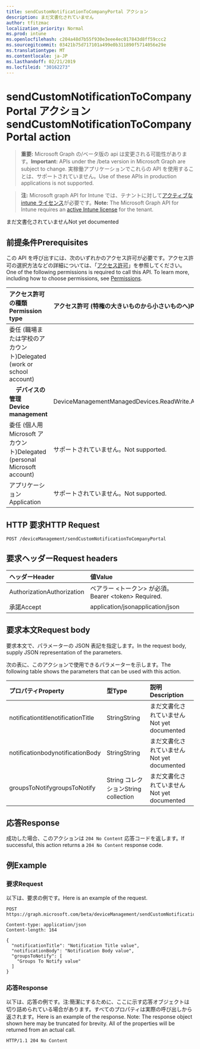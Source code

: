 ```yaml
---
title: sendCustomNotificationToCompanyPortal アクション
description: まだ文書化されていません
author: tfitzmac
localization_priority: Normal
ms.prod: intune
ms.openlocfilehash: c204a48d7b55f930e3eee4ec017843d8ff59ccc2
ms.sourcegitcommit: 03421b75d717101a499e0b311890f5714056e29e
ms.translationtype: MT
ms.contentlocale: ja-JP
ms.lasthandoff: 02/21/2019
ms.locfileid: "30162273"
---
```

# <a name="sendcustomnotificationtocompanyportal-action"></a><span data-ttu-id="2d9bd-103">sendCustomNotificationToCompanyPortal アクション</span><span class="sxs-lookup"><span data-stu-id="2d9bd-103">sendCustomNotificationToCompanyPortal action</span></span>

> <span data-ttu-id="2d9bd-104">**重要:** Microsoft Graph の/ベータ版の api は変更される可能性があります。</span><span class="sxs-lookup"><span data-stu-id="2d9bd-104">**Important:** APIs under the /beta version in Microsoft Graph are subject to change.</span></span> <span data-ttu-id="2d9bd-105">実稼働アプリケーションでこれらの API を使用することは、サポートされていません。</span><span class="sxs-lookup"><span data-stu-id="2d9bd-105">Use of these APIs in production applications is not supported.</span></span>

> <span data-ttu-id="2d9bd-106">**注:** Microsoft graph API for Intune では、テナントに対して[アクティブな intune ライセンス](https://go.microsoft.com/fwlink/?linkid=839381)が必要です。</span><span class="sxs-lookup"><span data-stu-id="2d9bd-106">**Note:** The Microsoft Graph API for Intune requires an [active Intune license](https://go.microsoft.com/fwlink/?linkid=839381) for the tenant.</span></span>

<span data-ttu-id="2d9bd-107">まだ文書化されていません</span><span class="sxs-lookup"><span data-stu-id="2d9bd-107">Not yet documented</span></span>
## <a name="prerequisites"></a><span data-ttu-id="2d9bd-108">前提条件</span><span class="sxs-lookup"><span data-stu-id="2d9bd-108">Prerequisites</span></span>
<span data-ttu-id="2d9bd-p102">この API を呼び出すには、次のいずれかのアクセス許可が必要です。アクセス許可の選択方法などの詳細については、「[アクセス許可](/concepts/permissions-reference)」を参照してください。</span><span class="sxs-lookup"><span data-stu-id="2d9bd-p102">One of the following permissions is required to call this API. To learn more, including how to choose permissions, see [Permissions](/concepts/permissions-reference).</span></span>

|<span data-ttu-id="2d9bd-111">アクセス許可の種類</span><span class="sxs-lookup"><span data-stu-id="2d9bd-111">Permission type</span></span>|<span data-ttu-id="2d9bd-112">アクセス許可 (特権の大きいものから小さいものへ)</span><span class="sxs-lookup"><span data-stu-id="2d9bd-112">Permissions (from most to least privileged)</span></span>|
|:---|:---|
|<span data-ttu-id="2d9bd-113">委任 (職場または学校のアカウント)</span><span class="sxs-lookup"><span data-stu-id="2d9bd-113">Delegated (work or school account)</span></span>||
| <span data-ttu-id="2d9bd-114">&nbsp; &nbsp; **デバイスの管理**</span><span class="sxs-lookup"><span data-stu-id="2d9bd-114">&nbsp; &nbsp; **Device management**</span></span> | <span data-ttu-id="2d9bd-115">DeviceManagementManagedDevices.ReadWrite.All</span><span class="sxs-lookup"><span data-stu-id="2d9bd-115">DeviceManagementManagedDevices.ReadWrite.All</span></span>|
|<span data-ttu-id="2d9bd-116">委任 (個人用 Microsoft アカウント)</span><span class="sxs-lookup"><span data-stu-id="2d9bd-116">Delegated (personal Microsoft account)</span></span>|<span data-ttu-id="2d9bd-117">サポートされていません。</span><span class="sxs-lookup"><span data-stu-id="2d9bd-117">Not supported.</span></span>|
|<span data-ttu-id="2d9bd-118">アプリケーション</span><span class="sxs-lookup"><span data-stu-id="2d9bd-118">Application</span></span>|<span data-ttu-id="2d9bd-119">サポートされていません。</span><span class="sxs-lookup"><span data-stu-id="2d9bd-119">Not supported.</span></span>|

## <a name="http-request"></a><span data-ttu-id="2d9bd-120">HTTP 要求</span><span class="sxs-lookup"><span data-stu-id="2d9bd-120">HTTP Request</span></span>
<!-- {
  "blockType": "ignored"
}
-->
``` http
POST /deviceManagement/sendCustomNotificationToCompanyPortal
```

## <a name="request-headers"></a><span data-ttu-id="2d9bd-121">要求ヘッダー</span><span class="sxs-lookup"><span data-stu-id="2d9bd-121">Request headers</span></span>
|<span data-ttu-id="2d9bd-122">ヘッダー</span><span class="sxs-lookup"><span data-stu-id="2d9bd-122">Header</span></span>|<span data-ttu-id="2d9bd-123">値</span><span class="sxs-lookup"><span data-stu-id="2d9bd-123">Value</span></span>|
|:---|:---|
|<span data-ttu-id="2d9bd-124">Authorization</span><span class="sxs-lookup"><span data-stu-id="2d9bd-124">Authorization</span></span>|<span data-ttu-id="2d9bd-125">ベアラー &lt;トークン&gt; が必須。</span><span class="sxs-lookup"><span data-stu-id="2d9bd-125">Bearer &lt;token&gt; Required.</span></span>|
|<span data-ttu-id="2d9bd-126">承諾</span><span class="sxs-lookup"><span data-stu-id="2d9bd-126">Accept</span></span>|<span data-ttu-id="2d9bd-127">application/json</span><span class="sxs-lookup"><span data-stu-id="2d9bd-127">application/json</span></span>|

## <a name="request-body"></a><span data-ttu-id="2d9bd-128">要求本文</span><span class="sxs-lookup"><span data-stu-id="2d9bd-128">Request body</span></span>
<span data-ttu-id="2d9bd-129">要求本文で、パラメーターの JSON 表記を指定します。</span><span class="sxs-lookup"><span data-stu-id="2d9bd-129">In the request body, supply JSON representation of the parameters.</span></span>

<span data-ttu-id="2d9bd-130">次の表に、このアクションで使用できるパラメーターを示します。</span><span class="sxs-lookup"><span data-stu-id="2d9bd-130">The following table shows the parameters that can be used with this action.</span></span>

|<span data-ttu-id="2d9bd-131">プロパティ</span><span class="sxs-lookup"><span data-stu-id="2d9bd-131">Property</span></span>|<span data-ttu-id="2d9bd-132">型</span><span class="sxs-lookup"><span data-stu-id="2d9bd-132">Type</span></span>|<span data-ttu-id="2d9bd-133">説明</span><span class="sxs-lookup"><span data-stu-id="2d9bd-133">Description</span></span>|
|:---|:---|:---|
|<span data-ttu-id="2d9bd-134">notificationtitle</span><span class="sxs-lookup"><span data-stu-id="2d9bd-134">notificationTitle</span></span>|<span data-ttu-id="2d9bd-135">String</span><span class="sxs-lookup"><span data-stu-id="2d9bd-135">String</span></span>|<span data-ttu-id="2d9bd-136">まだ文書化されていません</span><span class="sxs-lookup"><span data-stu-id="2d9bd-136">Not yet documented</span></span>|
|<span data-ttu-id="2d9bd-137">notificationbody</span><span class="sxs-lookup"><span data-stu-id="2d9bd-137">notificationBody</span></span>|<span data-ttu-id="2d9bd-138">String</span><span class="sxs-lookup"><span data-stu-id="2d9bd-138">String</span></span>|<span data-ttu-id="2d9bd-139">まだ文書化されていません</span><span class="sxs-lookup"><span data-stu-id="2d9bd-139">Not yet documented</span></span>|
|<span data-ttu-id="2d9bd-140">groupsToNotify</span><span class="sxs-lookup"><span data-stu-id="2d9bd-140">groupsToNotify</span></span>|<span data-ttu-id="2d9bd-141">String コレクション</span><span class="sxs-lookup"><span data-stu-id="2d9bd-141">String collection</span></span>|<span data-ttu-id="2d9bd-142">まだ文書化されていません</span><span class="sxs-lookup"><span data-stu-id="2d9bd-142">Not yet documented</span></span>|



## <a name="response"></a><span data-ttu-id="2d9bd-143">応答</span><span class="sxs-lookup"><span data-stu-id="2d9bd-143">Response</span></span>
<span data-ttu-id="2d9bd-144">成功した場合、このアクションは `204 No Content` 応答コードを返します。</span><span class="sxs-lookup"><span data-stu-id="2d9bd-144">If successful, this action returns a `204 No Content` response code.</span></span>

## <a name="example"></a><span data-ttu-id="2d9bd-145">例</span><span class="sxs-lookup"><span data-stu-id="2d9bd-145">Example</span></span>
### <a name="request"></a><span data-ttu-id="2d9bd-146">要求</span><span class="sxs-lookup"><span data-stu-id="2d9bd-146">Request</span></span>
<span data-ttu-id="2d9bd-147">以下は、要求の例です。</span><span class="sxs-lookup"><span data-stu-id="2d9bd-147">Here is an example of the request.</span></span>
``` http
POST https://graph.microsoft.com/beta/deviceManagement/sendCustomNotificationToCompanyPortal

Content-type: application/json
Content-length: 164

{
  "notificationTitle": "Notification Title value",
  "notificationBody": "Notification Body value",
  "groupsToNotify": [
    "Groups To Notify value"
  ]
}
```

### <a name="response"></a><span data-ttu-id="2d9bd-148">応答</span><span class="sxs-lookup"><span data-stu-id="2d9bd-148">Response</span></span>
<span data-ttu-id="2d9bd-p103">以下は、応答の例です。注:簡潔にするために、ここに示す応答オブジェクトは切り詰められている場合があります。すべてのプロパティは実際の呼び出しから返されます。</span><span class="sxs-lookup"><span data-stu-id="2d9bd-p103">Here is an example of the response. Note: The response object shown here may be truncated for brevity. All of the properties will be returned from an actual call.</span></span>
``` http
HTTP/1.1 204 No Content
```






